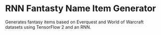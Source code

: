 # RNN Fantasty Name Item Generator

Generates fantasy items based on Everquest and World of Warcraft datasets using TensorFlow 2 and an RNN.
